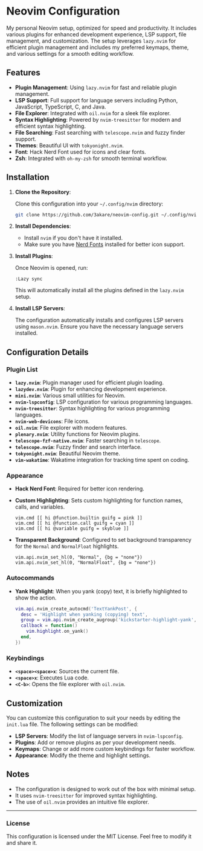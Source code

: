 # Neovim Configuration
My personal Neovim setup, optimized for speed and productivity. It includes various plugins for enhanced development experience, LSP support, file management, and customization. The setup leverages `lazy.nvim` for efficient plugin management and includes my preferred keymaps, theme, and various settings for a smooth editing workflow.

## Features
- **Plugin Management**: Using `lazy.nvim` for fast and reliable plugin management.
- **LSP Support**: Full support for language servers including Python, JavaScript, TypeScript, C, and Java.
- **File Explorer**: Integrated with `oil.nvim` for a sleek file explorer.
- **Syntax Highlighting**: Powered by `nvim-treesitter` for modern and efficient syntax highlighting.
- **File Searching**: Fast searching with `telescope.nvim` and fuzzy finder support.
- **Themes**: Beautiful UI with `tokyonight.nvim`.
- **Font**: Hack Nerd Font used for icons and clear fonts.
- **Zsh**: Integrated with `oh-my-zsh` for smooth terminal workflow.

## Installation

1. **Clone the Repository**:

   Clone this configuration into your `~/.config/nvim` directory:

   ```bash
   git clone https://github.com/3akare/neovim-config.git ~/.config/nvim
   ```

2. **Install Dependencies**:

   - Install `nvim` if you don't have it installed.
   - Make sure you have [Nerd Fonts](https://www.nerdfonts.com/) installed for better icon support.

3. **Install Plugins**:

   Once Neovim is opened, run:

   ```vim
   :Lazy sync
   ```

   This will automatically install all the plugins defined in the `lazy.nvim` setup.

4. **Install LSP Servers**:

   The configuration automatically installs and configures LSP servers using `mason.nvim`. Ensure you have the necessary language servers installed.

## Configuration Details

### Plugin List
- **`lazy.nvim`**: Plugin manager used for efficient plugin loading.
- **`lazydev.nvim`**: Plugin for enhancing development experience.
- **`mini.nvim`**: Various small utilities for Neovim.
- **`nvim-lspconfig`**: LSP configuration for various programming languages.
- **`nvim-treesitter`**: Syntax highlighting for various programming languages.
- **`nvim-web-devicons`**: File icons.
- **`oil.nvim`**: File explorer with modern features.
- **`plenary.nvim`**: Utility functions for Neovim plugins.
- **`telescope-fzf-native.nvim`**: Faster searching in `telescope`.
- **`telescope.nvim`**: Fuzzy finder and search interface.
- **`tokyonight.nvim`**: Beautiful Neovim theme.
- **`vim-wakatime`**: Wakatime integration for tracking time spent on coding.

### Appearance
- **Hack Nerd Font**: Required for better icon rendering.
- **Custom Highlighting**: Sets custom highlighting for function names, calls, and variables.
  
  ```vim
  vim.cmd [[ hi @function.builtin guifg = pink ]]
  vim.cmd [[ hi @function.call guifg = cyan ]]
  vim.cmd [[ hi @variable guifg = skyblue ]]
  ```

- **Transparent Background**: Configured to set background transparency for the `Normal` and `NormalFloat` highlights.

  ```vim
  vim.api.nvim_set_hl(0, "Normal", {bg = "none"})
  vim.api.nvim_set_hl(0, "NormalFloat", {bg = "none"})
  ```

### Autocommands
- **Yank Highlight**: When you yank (copy) text, it is briefly highlighted to show the action.

  ```lua
  vim.api.nvim_create_autocmd('TextYankPost', {
    desc = 'Highlight when yanking (copying) text',
    group = vim.api.nvim_create_augroup('kickstarter-highlight-yank', { clear = true }),
    callback = function()
      vim.highlight.on_yank()
    end,
  })
  ```

### Keybindings

- **`<space><space>x`**: Sources the current file.
- **`<space>x`**: Executes Lua code.
- **`<C-b>`**: Opens the file explorer with `oil.nvim`.

## Customization

You can customize this configuration to suit your needs by editing the `init.lua` file. The following settings can be modified:

- **LSP Servers**: Modify the list of language servers in `nvim-lspconfig`.
- **Plugins**: Add or remove plugins as per your development needs.
- **Keymaps**: Change or add more custom keybindings for faster workflow.
- **Appearance**: Modify the theme and highlight settings.

## Notes

- The configuration is designed to work out of the box with minimal setup.
- It uses `nvim-treesitter` for improved syntax highlighting.
- The use of `oil.nvim` provides an intuitive file explorer.
  
---

### License

This configuration is licensed under the MIT License. Feel free to modify it and share it.
